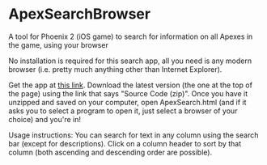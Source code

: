 # ApexSearchBrowser
A tool for Phoenix 2 (iOS game) to search for information on all Apexes in the game, using your browser

No installation is required for this search app, all you need is any modern browser (i.e. pretty much anything other than Internet Explorer).

Get the app at [this link](https://github.com/Elegater/ApexSearchBrowser/releases). Download the latest version (the one at the top of the page) using the link that says "Source Code (zip)".
Once you have it unzipped and saved on your computer, open ApexSearch.html (and if it asks you to select a program to open it, just select a browser of your choice) and you're in!

Usage instructions:
You can search for text in any column using the search bar (except for descriptions). Click on a column header to sort by that column (both ascending and descending order are possible).